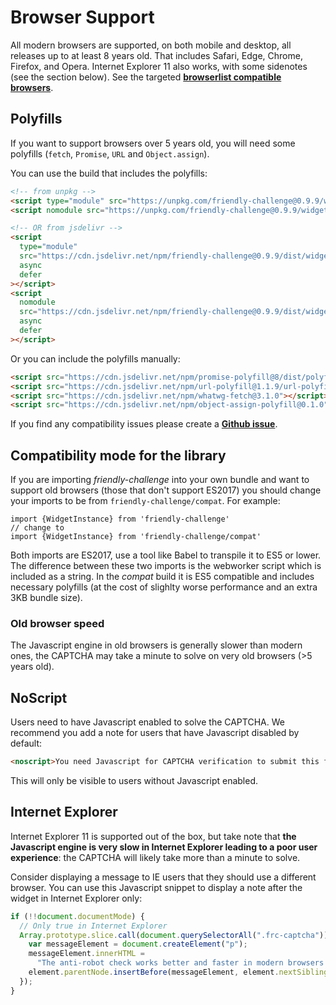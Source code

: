 # Browser Support

All modern browsers are supported, on both mobile and desktop, all releases up to at least 8 years old. That includes Safari, Edge, Chrome, Firefox, and Opera. Internet Explorer 11 also works, with some sidenotes (see the section below). See the targeted [**browserlist compatible browsers**](https://browserslist.dev/?q=c2luY2UgMjAxMywgbm90IGRlYWQsIG5vdCBpZSA8PTEwLCBub3QgaWVfbW9iIDw9IDEx).

## Polyfills

If you want to support browsers over 5 years old, you will need some polyfills (`fetch`, `Promise`, `URL` and `Object.assign`).

You can use the build that includes the polyfills:

```html
<!-- from unpkg -->
<script type="module" src="https://unpkg.com/friendly-challenge@0.9.9/widget.module.min.js" async defer></script>
<script nomodule src="https://unpkg.com/friendly-challenge@0.9.9/widget.polyfilled.min.js" async defer></script>

<!-- OR from jsdelivr -->
<script
  type="module"
  src="https://cdn.jsdelivr.net/npm/friendly-challenge@0.9.9/dist/widget.module.min.js"
  async
  defer
></script>
<script
  nomodule
  src="https://cdn.jsdelivr.net/npm/friendly-challenge@0.9.9/dist/widget.polyfilled.min.js"
  async
  defer
></script>
```

Or you can include the polyfills manually:

```html
<script src="https://cdn.jsdelivr.net/npm/promise-polyfill@8/dist/polyfill.min.js"></script>
<script src="https://cdn.jsdelivr.net/npm/url-polyfill@1.1.9/url-polyfill.min.js"></script>
<script src="https://cdn.jsdelivr.net/npm/whatwg-fetch@3.1.0"></script>
<script src="https://cdn.jsdelivr.net/npm/object-assign-polyfill@0.1.0"></script>
```

If you find any compatibility issues please create a [**Github issue**](https://github.com/FriendlyCaptcha/friendly-challenge/issues).

## Compatibility mode for the library

If you are importing _friendly-challenge_ into your own bundle and want to support old browsers (those that don't support ES2017) you should change your imports to be from `friendly-challenge/compat`. For example:

```
import {WidgetInstance} from 'friendly-challenge'
// change to
import {WidgetInstance} from 'friendly-challenge/compat'
```

Both imports are ES2017, use a tool like Babel to transpile it to ES5 or lower. The difference between these two imports is the webworker script which is included as a string. In the _compat_ build it is ES5 compatible and includes necessary polyfills (at the cost of slighlty worse performance and an extra 3KB bundle size).

### Old browser speed

The Javascript engine in old browsers is generally slower than modern ones, the CAPTCHA may take a minute to solve on very old browsers (>5 years old).

## NoScript

Users need to have Javascript enabled to solve the CAPTCHA. We recommend you add a note for users that have Javascript disabled by default:

```html
<noscript>You need Javascript for CAPTCHA verification to submit this form.</noscript>
```

This will only be visible to users without Javascript enabled.

## Internet Explorer

Internet Explorer 11 is supported out of the box, but take note that **the Javascript engine is very slow in Internet Explorer leading to a poor user experience**: the CAPTCHA will likely take more than a minute to solve.

Consider displaying a message to IE users that they should use a different browser. You can use this Javascript snippet to display a note after the widget in Internet Explorer only:

```javascript
if (!!document.documentMode) {
  // Only true in Internet Explorer
  Array.prototype.slice.call(document.querySelectorAll(".frc-captcha")).forEach(function (element) {
    var messageElement = document.createElement("p");
    messageElement.innerHTML =
      "The anti-robot check works better and faster in modern browsers such as Edge, Firefox, or Chrome. Please consider updating your browser";
    element.parentNode.insertBefore(messageElement, element.nextSibling);
  });
}
```
